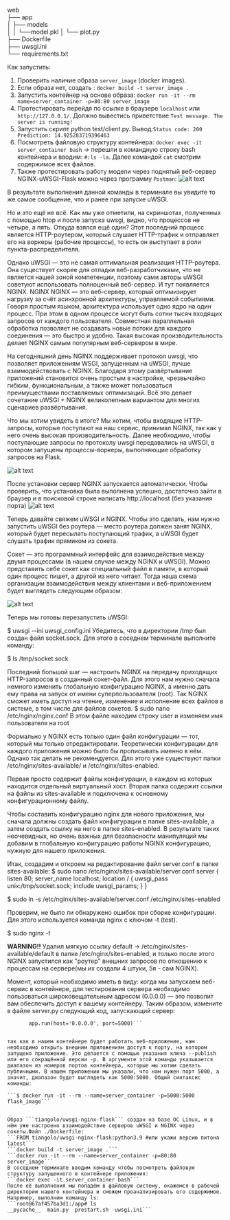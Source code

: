 web      
├── app     
│   ├── models   
│   │    └──model.pkl
│   └── plot.py     
├── Dockerfile  
├── uwsgi.ini    
└── requirements.txt      

Как запустить:
1. Проверить наличие образа ```server_image```  (docker images).
2. Если образа нет, создать : ```docker build -t server_image .```
3. Запустить контейнер на основе образа: ```docker run -it --rm name=server_container -p=80:80 server_image```
4. Протестировать перейдя по ссылке в браузере ```localhost``` или ```http://127.0.0.1/```. Должно вывестись приветствие ```Test message. The server is running!```
5. Запустить скрипт python test/client.py. Вывод:```Status code: 200
Prediction: 14.925283719396463```
6. Посмотреть файловую структуру контейнера: ```docker exec -it server_container bash``` -> перешли в командную строку bash контейнера и вводим: ```#:ls -la```. Далее командой ```cat``` смотрим содержимое всех файлов.
7. Также протестировать работу модели через поднятый веб-сервер NGINX-uWSGI-Flask можно через программу ```Postman```: 
![alt text](image0.png)



В результате выполнения данной команды в терминале вы увидите то же самое сообщение, что и ранее при запуске uWSGI.

Но и это ещё не всё. Как мы уже отметили, на скриншотах, полученных с помощью htop и после запуска uwsgi, видно, что процессов не четыре, а пять. Откуда взялся ещё один? Этот последний процесс является HTTP-роутером, который слушает HTTP-трафик и отправляет его на воркеры (рабочие процессы), то есть он выступает в роли пункта-распределителя.

Однако uWSGI — это не самая оптимальная реализация HTTP-роутера. Она существует скорее для отладки веб-разработчиками, что не является нашей зоной компетенции, поэтому сами авторы uWSGI советуют использовать полноценный веб-сервер. И тут появляется NGINX.
NGINX
NGINX — это веб-сервер, который оптимизирует нагрузку за счёт асинхронной архитектуры, управляемой событиями. Говоря простым языком, архитектура использует одно ядро на один процесс. При этом в одном процессе могут быть сотни тысяч входящих запросов от каждого пользователя. Совместная параллельная обработка позволяет не создавать новые потоки для каждого соединения — это быстро и удобно. Такая высокая производительность делает NGINX самым популярным веб-сервером в мире.

На сегодняшний день NGINX поддерживает протокол uwsgi, что позволяет приложениям WSGI, запущенным на uWSGI, лучше взаимодействовать с NGINX. Благодаря этому развёртывание приложений становится очень простым в настройке, чрезвычайно гибким, функциональным, а также может пользоваться преимуществами поставляемых оптимизаций. Всё это делает сочетание uWSGI + NGINX великолепным вариантом для многих сценариев развёртывания.

Что мы хотим увидеть в итоге?
Мы хотим, чтобы входящие HTTP-запросы, которые поступают на наш сервис, принимал NGINX, так как у него очень высокая производительность. Далее необходимо, чтобы поступающие запросы по протоколу uwsgi передавались на uWSGI, в котором запущены процессы-воркеры, выполняющие обработку запросов на Flask.

![alt text](image.png)

После установки сервер NGINX запускается автоматически. Чтобы проверить, что установка была выполнена успешно, достаточно зайти в браузер и в поисковой строке написать http://localhost (без указания порта)
![alt text](image2.png)

Теперь давайте свяжем uWSGI и NGINX. Чтобы это сделать, нам нужно запустить uWSGI без роутера — место роутера должен занят NGINX, который будет пересылать поступающий трафик, а uWSGI будет слушать трафик прямиком из сокета.

Сокет — это программный интерфейс для взаимодействия между двумя процессами (в нашем случае между NGINX и uWSGI). Можно представить себе сокет как специальный файл в памяти, в который один процесс пишет, а другой из него читает. Тогда наша схема организации взаимодействия между клиентами и веб-приложением будет выглядеть следующим образом:

![alt text](image3.png)

Теперь мы готовы перезапустить uWSGI:

$ uwsgi --ini uwsgi_config.ini
Убедитесь, что в директории /tmp был создан файл socket.sock. Для этого в соседнем терминале выполните команду:

$ ls /tmp/socket.sock

Последний большой шаг — настроить NGINX на передачу приходящих HTTP-запросов в созданный сокет-файл. Для этого нам нужно сначала немного изменить глобальную конфигурацию NGINX, а именно дать ему права на запуск от имени суперпользователя (root). Так NGINX сможет иметь доступ на чтение, изменение и исполнение всех файлов в системе, в том числе для файлов сокетов.
$ sudo nano /etc/nginx/nginx.conf
В этом файле находим строку user и изменяем имя пользователя на root

Формально у NGINX есть только один файл конфигурации — тот, который мы только отредактировали. Теоретически конфигурации для каждого приложения можно было бы прописывать именно в нём. Однако так делать не рекомендуется. Для этого уже существуют папки /etc/nginx/sites-available/ и /etc/nginx/sites-enabled.

Первая просто содержит файлы конфигурации, в каждом из которых находится отдельный виртуальный хост.
Вторая папка содержит ссылки на файлы из sites-available и подключена к основному конфигурационному файлу.

Чтобы составить конфигурацию nginx для нового приложения, мы сначала должны создать файл конфигурации в папке sites-available, а затем создать ссылку на него в папке sites-enabled. В результате таких неочевидных, но очень важных для безопасности манипуляций мы добавим в глобальную конфигурацию работы NGINX конфигурацию, нужную для нашего приложения.

Итак, создадим и откроем на редактирование файл server.conf в папке sites-available:
$ sudo nano /etc/nginx/sites-available/server.conf
server {
    listen 80;
    server_name localhost;
    location / {
        uwsgi_pass unix:/tmp/socket.sock;
        include uwsgi_params;
    }
}

$ sudo ln -s /etc/nginx/sites-available/server.conf /etc/nginx/sites-enabled

Проверим, не было ли обнаружено ошибок при сборке конфигурации. Для этого используется команда nginx с ключом -t (test).

$ sudo nginx -t


**WARNING!!** Удалил мягкую ссылку default -> /etc/nginx/sites-available/default в папке /etc/nginx/sites-enabled, и только после этого NGINX запустился как "роутер" внешних запросов по отношению к процессам на сервере(мы их создали 4 штуки, 5я - сам NGINX).

Момент, который необходимо иметь в виду: когда мы запускаем веб-сервис в контейнере, для тестирования сервера необходимо пользоваться широковещательным адресом (0.0.0.0) — это позволит вам обеспечить доступ к вашему контейнеру. Таким образом, измените в файле server.py следующий код, запускающий сервер:

```if __name__ == '__main__':
       app.run(host='0.0.0.0', port=5000)```


так как в нашем контейнере будет работать веб-приложение, нам необходимо открыть внешним приложениям доступ к порту, на котором запущено приложение. Это делается с помощью указания ключа --publish или его сокращённой версии -p. В аргументе этой команды указывается диапазон из номеров портов контейнера, которые мы хотим сделать публичными. В нашем приложении мы указали, что нам нужен порт 5000, а значит, диапазон будет выглядеть как 5000:5000. Общий синтаксис команды:

```$ docker run -it --rm --name=server_container -p=5000:5000 flask_image```


Образ ```tiangolo/uwsgi-nginx-flask``` создан на базе ОС Linux, и в нём уже настроено взаимодействие серверов uWSGI и NGINX через сокеты.Файл ./Dockerfile:
```FROM tiangolo/uwsgi-nginx-flask:python3.9 #или укажи версию питона latest```
```docker build -t server_image .```
```docker run -it --rm --name=server_container -p=80:80 server_image```
В соседнем терминале вводим команду чтобы посмотреть файловую структуру запущенного в контейнере приложения:
```docker exec -it server_container bash```
После её выполнения мы попадём в файловую систему, окажемся в рабочей директории нашего контейнера и сможем проанализировать его содержимое. Например, выполним команду ls:
```root@67af457ba3d1:/app# ls                                
__pycache__  main.py  prestart.sh  uwsgi.ini```



